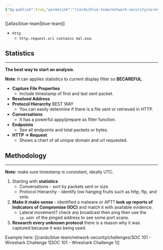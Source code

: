 ```yaml
---
{"dg-publish":true,"permalink":"/cards/blue-team/network-security/wireshark/"}
---
```


[[atlas/blue-team\|blue-team]]

- `http` 
	- `http.request.uri contains mal.exe`.

## Statistics
---
**The best way to start an analysis**.

**Note**: it can applies statistics to current display filter so **BECAREFUL**.

- **Capture File Properties**
	- Include timestamp of first and last sent packet.
- **Resolved Address**
- **Protocol Hierarchy** BEST WAY
	- You can easily determine if there is a file sent or retrieved in HTTP.
- **Conversations**
	- It has a powerful appy/prepare as filter function.
- **Endpoints**
	- See all endpoints and total packets or bytes.
- **HTTP -> Request**
	- Shows a chart of all unique domain and url requested.

## Methodology
---
**Note:** make sure timestamp is consistent, ideally UTC.

1. Starting with **statistics**
	- Conversations - sort by packets sent or size.
	- Protocol Hierarchy - identify low hanging fruits such as http, ftp, and smb. 
2. **Make it make sense** - identified a malware or APT? **look up reports of Indicators of Compromise (IOC)** and match it with available evidence.
	- Lateral movement? check arp broadcast then ping then use the `ip.addr` of the pinged address to see some port scans.
3. **Research every unknown protocol** there is a reason why it was captured because it was being used.

Example here: [[cards/blue-team/network-security/challenges/SOC 101 - Wireshark Challenge 1\|SOC 101 - Wireshark Challenge 1]] 

